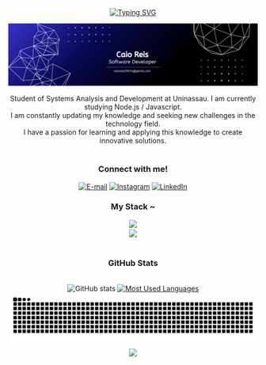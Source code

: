 <div align="center">
  <a href="https://git.io/typing-svg">
    <img src="https://readme-typing-svg.herokuapp.com?font=Fira+Code&color=%230000FF&size=25&center=true&vCenter=true&width=500&lines=Welcome+to+my+profile!" alt="Typing SVG">
  </a>
</div>

<p align="center">
  <img src="./assets/banner.png" alt="Caio Reis - GitHub Banner">
</p>

<p align="center">
  Student of Systems Analysis and Development at Uninassau. I am currently studying Node.js / Javascript.<br>
I am constantly updating my knowledge and seeking new challenges in the technology field.<br>
I have a passion for learning and applying this knowledge to create innovative solutions.
</p>

#
<div align="center">
  <h3>Connect with me!</h3>

  [![E-mail](https://img.shields.io/badge/Gmail-D14836?style=for-the-badge&logo=gmail&logoColor=fff&color=000000)](mailto:caioreis29974@gmail.com)
  [![Instagram](https://img.shields.io/badge/-Instagram-000?style=for-the-badge&logo=instagram&logoColor=FF00F6&color:FFF)](https://www.instagram.com/caio.xyz_)
  [![LinkedIn](https://img.shields.io/static/v1?message=LinkedIn&logo=linkedin&label=&color=000000&logoColor=white&labelColor=&style=for-the-badge)](https://www.linkedin.com/in/dev-caio-reis/)

  <h3>My Stack ~</h3>

  <img src="https://skillicons.dev/icons?i=nodejs,javascript,react,html,css,python,express,mysql,mongodb" />
  <br>
  <img src="https://skillicons.dev/icons?i=git,github,vscode,powershell,discord,vercel,netlify,npm,windows" />
  
</div>

#
<div style="text-align: center;" align="center">
  <h3> GitHub Stats </h3>
  <br>
  <img src="https://github-readme-stats-git-masterrstaa-rickstaa.vercel.app/api?username=caioreis29974&hide_title=true&show_icons=true&include_all_commits=true&count_private=true&rank_icon=github&line_height=25&hide=issues&border_radius=3&border_color=0366d6&theme=github_dark" alt="GitHub stats">
  <a href="https://github.com/caioreis29974/github-readme-stats">
    <img src="https://github-readme-stats-git-masterrstaa-rickstaa.vercel.app/api/top-langs/?username=caioreis29974&line_height=10&card_width=290&layout=compact&hide_title=false&count_private=false&langs_count=4&show_icons=true&count_private=true&border_color=0366d6&theme=github_dark" alt="Most Used Languages">
  </a>
</div>

<div align="center">
  <picture>
    <source media="(prefers-color-scheme: dark)" srcset="https://raw.githubusercontent.com/caioreis29974/caioreis29974/output/github-contribution-grid-snake-dark.svg">
    <source media="(prefers-color-scheme: light)" srcset="https://raw.githubusercontent.com/caioreis29974/caioreis29974/output/github-contribution-grid-snake-dark.svg">
    <img alt="github contribution grid snake animation" src="https://raw.githubusercontent.com/caioreis29974/caioreis29974/output/github-contribution-grid-snake.svg">
  </picture>
</div>

<div align="center">
  <a href="https://github.com/caioreis29974/github-readme-activity-graph">
    <img src="https://github-readme-activity-graph.vercel.app/graph?username=caioreis29974&theme=github_dark&custom_title=Contribution%20Graph&bg_color=00000000&title_color=0366d6&color=0366d6&point=1f6feb&line=0366d6&area_color=0366d6&area=true&hide_border=true">
  </a>
</div>
